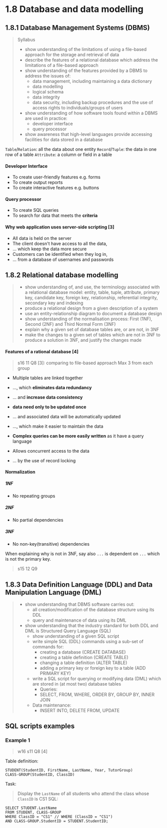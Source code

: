 # 1.8 Database and data modelling


1.8.1 Database Management Systems (DBMS)
----------------------------------------
> Syllabus
> - show understanding of the limitations of using a file-based approach for the storage and retrieval of data
> - describe the features of a relational database which address the limitations of a file-based approach
> - show understanding of the features provided by a DBMS to address the issues of:
>   - data management, including maintaining a data dictionary
>   - data modelling
>   - logical schema
>   - data integrity
>   - data security, including backup procedures and the use of access rights to individuals/groups of users
> - show understanding of how software tools found within a DBMS are used in practice:
>   - developer interface
>   - query processor
> - show awareness that high-level languages provide accessing facilities for data stored in a database

`Table`/`Relation`: all the data about one entity
`Record`/`Tuple`: the data in one row of a table
`Attribute`: a column or field in a table


#### Developer Interface
- To create user-friendly features e.g. forms
- To create output reports
- To create interactive features e.g. buttons

#### Query processor
- To create SQL queries
- To search for data that meets the **criteria**


#### Why web application uses server-side scripting \[3\]
- All data is held on the server
- The client doesn't have access to all the data,
- ... which keep the data more secure
- Customers can be identified when they log in,
- ... from a database of usernames and passwords


1.8.2 Relational database modelling
-----------------------------------
> - show understanding of, and use, the terminology associated with a relational database model:
> entity, table, tuple, attribute, primary key, candidate key, foreign key, relationship, referential integrity,
> secondary key and indexing
> - produce a relational design from a given description of a system
> - use an entity-relationship diagram to document a database design
> - show understanding of the normalisation process: First (1NF), Second (2NF) and Third Normal Form (3NF)
> - explain why a given set of database tables are, or are not, in 3NF
> - make the changes to a given set of tables which are not in 3NF to produce a solution in 3NF, and justify the changes made

#### Features of a rational database \[4\]
> s16 11 Q8 \[3\]: comparing to file-based approach
Max 3 from each group

- Multiple tables are linked together
- ..., which **eliminates data redundancy**
- ... and **increase data consistency**
- **data need only to be updated once**
- ... and associated data will be automatically updated
- ..., which make it easier to maintain the data


- **Complex queries can be more easily written** as it have a query language


- Allows concurrent access to the data
- ... by the use of record locking




#### Normalization

##### 1NF
- No repeating groups

##### 2NF
- No partial dependencies

##### 3NF
- No non-key(transitive) dependencies


When explaining why is not in 3NF, say also `...` is dependent on `...` which is not the primary key.
> s15 12 Q9


1.8.3 Data Definition Language (DDL) and Data Manipulation Language (DML)
-------------------------------------------------------------------------
> - show understanding that DBMS software carries out:
>   - all creation/modification of the database structure using its DDL
>   - query and maintenance of data using its DML
> - show understanding that the industry standard for both DDL and DML is Structured Query Language (SQL)
>   - show understanding of a given SQL script
>   - write simple SQL (DDL) commands using a sub-set of commands for:
>     - creating a database (CREATE DATABASE)
>     - creating a table definition (CREATE TABLE)
>     - changing a table definition (ALTER TABLE)
>     - adding a primary key or foreign key to a table (ADD PRIMARY KEY)
>   - write a SQL script for querying or modifying data (DML) which are stored in (at most two) database tables
>     - Queries:
>     - SELECT, FROM, WHERE, ORDER BY, GROUP BY, INNER JOIN
>   - Data maintenance:
>     - INSERT INTO, DELETE FROM, UPDATE

## SQL scripts examples

### Example 1
> w16 s11 Q8 \[4\]

Table definition:
```
STUDENT(StudentID, FirstName, LastName, Year, TutorGroup)
CLASS-GROUP(StudentID, ClassID)
```
Task:
> Display the `LastName` of all students who attend the class whose `ClassID` is CS1
SQL:
```
SELECT STUDENT.LastName
FROM STUDENT, CLASS-GROUP
WHERE ClassID = "CS1" // WHERE (ClassID = "CS1") 
AND CLASS-GROUP.StudentID = STUDENT.StudentID;
```
